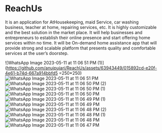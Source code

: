 # ReachUs
It is an application for AtHousekeeping, maid Service, car washing business, teacher at
home, repairing services, etc. It is highly customizable and the
best solution in the market place. It will help businesses and
entrepreneurs to establish their online presence and start offering
home services within no time. It will be On-demand home
assistance app that will provide strong and scalable platform that
presents quality and comfortable services at the user’s doorstep.



![WhatsApp Image 2023-05-11 at 11 06 51 PM (1)](https://github.com/anujpujari/ReachUs/assets/63943449/015892cd-e20f-4e61-b74d-667a914bbfd5 =250*250)
![WhatsApp Image 2023-05-11 at 11 06 51 PM](https://github.com/anujpujari/ReachUs/assets/63943449/d8df227d-4ae6-41ad-80d7-831da8bedc7d)
![WhatsApp Image 2023-05-11 at 11 06 50 PM (2)](https://github.com/anujpujari/ReachUs/assets/63943449/5e0f3b22-003d-4b5c-9689-ace6f268670f)
![WhatsApp Image 2023-05-11 at 11 06 50 PM (1)](https://github.com/anujpujari/ReachUs/assets/63943449/f7c04d74-b4b9-4279-ab62-927b627b523b)
![WhatsApp Image 2023-05-11 at 11 06 50 PM](https://github.com/anujpujari/ReachUs/assets/63943449/11518e69-f8c2-4237-941e-1fd55fbbee28)
![WhatsApp Image 2023-05-11 at 11 06 49 PM (1)](https://github.com/anujpujari/ReachUs/assets/63943449/ded49833-7ef0-4032-9e4b-8abb14286085)
![WhatsApp Image 2023-05-11 at 11 06 49 PM](https://github.com/anujpujari/ReachUs/assets/63943449/d55fd62e-c647-4a1b-854b-666255e72b5c)
![WhatsApp Image 2023-05-11 at 11 06 48 PM (2)](https://github.com/anujpujari/ReachUs/assets/63943449/d70c24cb-364b-49d8-84a8-fd68510d8bb3)
![WhatsApp Image 2023-05-11 at 11 06 48 PM (1)](https://github.com/anujpujari/ReachUs/assets/63943449/008bec93-3c8b-4d30-b811-d8fd63754501)
![WhatsApp Image 2023-05-11 at 11 06 48 PM](https://github.com/anujpujari/ReachUs/assets/63943449/4ffa69c5-36f2-419b-85ed-37f75c68c16b)
![WhatsApp Image 2023-05-11 at 11 06 47 PM](https://github.com/anujpujari/ReachUs/assets/63943449/2b5fe282-906a-4432-858b-b718e68c50fd)

